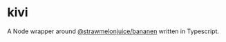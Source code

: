 # kivi
A Node wrapper around [@strawmelonjuice/bananen](https://github.com/strawmelonjuice/bananen) written in Typescript.
